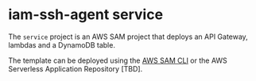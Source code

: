 # iam-ssh-agent service

The `service` project is an AWS SAM project that deploys an API Gateway, lambdas
and a DynamoDB table.

The template can be deployed using the [AWS SAM CLI](https://docs.aws.amazon.com/serverless-application-model/latest/developerguide/serverless-sam-cli-install.html)
or the AWS Serverless Application Repository [TBD].
